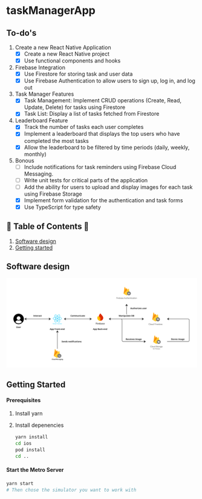 # taskManagerApp

## To-do's

1. Create a new React Native Application
   - [x] Create a new React Native project
   - [x] Use functional components and hooks
2. Firebase Integration
   - [x] Use Firestore for storing task and user data
   - [x] Use Firebase Authentication to allow users to sign up, log in, and log out
3. Task Manager Features
   - [x] Task Management: Implement CRUD operations (Create, Read, Update, Delete)
         for tasks using Firestore
   - [x] Task List: Display a list of tasks fetched from Firestore
4. Leaderboard Feature
   - [x] Track the number of tasks each user completes
   - [x] Implement a leaderboard that displays the top users who have completed the most tasks
   - [x] Allow the leaderboard to be filtered by time periods (daily, weekly, monthly)
5. Bonous
   - [ ] Include notifications for task reminders using Firebase Cloud Messaging.
   - [ ] Write unit tests for critical parts of the application
   - [ ] Add the ability for users to upload and display images for each task using Firebase Storage
   - [x] Implement form validation for the authentication and task forms
   - [x] Use TypeScript for type safety

## 📖 Table of Contents 📖

1. [Software design](##software-design)
2. [Getting started](##getting-started)

## Software design

![software](./assets/documentation/software.png)

## Getting Started

#### Prerequisites

1. Install yarn
2. Install depenencies

   ```bash
   yarn install
   cd ios
   pod install
   cd ..
   ```

#### Start the Metro Server

```bash
yarn start
# Then chose the simulator you want to work with
```

